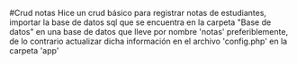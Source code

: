 #Crud notas
Hice un crud básico para registrar notas de estudiantes, importar la base de datos sql que se encuentra en la carpeta "Base de datos" en una base de datos que lleve por nombre 'notas' preferiblemente, de lo contrario actualizar dicha información en el archivo 'config.php' en la carpeta 'app' 


